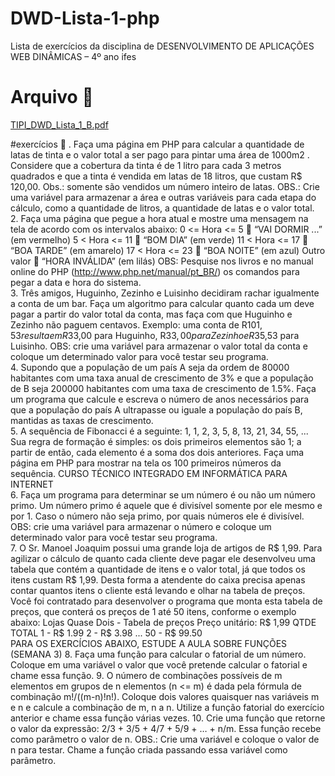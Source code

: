 # DWD-Lista-1-php
Lista de exercícios da disciplina de DESENVOLVIMENTO DE APLICAÇÕES WEB DINÂMICAS – 4º ano ifes
# Arquivo 📁
[TIPI_DWD_Lista_1_B.pdf](https://github.com/Andre-L12/DWD-Lista-1-php/files/14441499/TIPI_DWD_Lista_1_B.pdf)

#exercícios 📝
. Faça uma página em PHP para calcular a quantidade de latas de tinta e o valor total a ser
pago para pintar uma área de 1000m2
. Considere que a cobertura da tinta é de 1 litro para
cada 3 metros quadrados e que a tinta é vendida em latas de 18 litros, que custam R$
120,00. Obs.: somente são vendidos um número inteiro de latas.
OBS.: Crie uma variável para armazenar a área e outras variáveis para cada etapa do
cálculo, como a quantidade de litros, a quantidade de latas e o valor total.
<br>
2. Faça uma página que pegue a hora atual e mostre uma mensagem na tela de acordo com
os intervalos abaixo:
0 <= Hora <= 5  “VAI DORMIR ...” (em vermelho)
5 < Hora <= 11  “BOM DIA” (em verde)
11 < Hora <= 17  “BOA TARDE” (em amarelo)
17 < Hora <= 23  “BOA NOITE” (em azul)
Outro valor  “HORA INVÁLIDA” (em lilás)
OBS: Pesquise nos livros e no manual online do PHP (http://www.php.net/manual/pt_BR/)
os comandos para pegar a data e hora do sistema.
<br>
3. Três amigos, Huguinho, Zezinho e Luisinho decidiram rachar igualmente a conta de um
bar. Faça um algoritmo para calcular quanto cada um deve pagar a partir do valor total da
conta, mas faça com que Huguinho e Zezinho não paguem centavos. Exemplo: uma conta
de R$101,53 resulta em R$33,00 para Huguinho, R$33,00 para Zezinho e R$35,53 para
Luisinho.
OBS: crie uma variável para armazenar o valor total da conta e coloque um determinado
valor para você testar seu programa.
<br>
4. Supondo que a população de um país A seja da ordem de 80000 habitantes com uma taxa
anual de crescimento de 3% e que a população de B seja 200000 habitantes com uma
taxa de crescimento de 1.5%. Faça um programa que calcule e escreva o número de anos
necessários para que a população do país A ultrapasse ou iguale a população do país B,
mantidas as taxas de crescimento.
<br>
5. A sequência de Fibonacci é a seguinte: 1, 1, 2, 3, 5, 8, 13, 21, 34, 55, ... Sua regra de
formação é simples: os dois primeiros elementos são 1; a partir de então, cada
elemento é a soma dos dois anteriores. Faça uma página em PHP para mostrar na tela
os 100 primeiros números da sequência.
CURSO TÉCNICO INTEGRADO EM
INFORMÁTICA PARA INTERNET
<br>
6. Faça um programa para determinar se um número é ou não um número primo. Um número
primo é aquele que é divisível somente por ele mesmo e por 1. Caso o número não seja
primo, por quais números ele é divisível.
OBS: crie uma variável para armazenar o número e coloque um determinado valor para
você testar seu programa.
<br>
7. O Sr. Manoel Joaquim possui uma grande loja de artigos de R$ 1,99. Para agilizar o
cálculo de quanto cada cliente deve pagar ele desenvolveu uma tabela que contém a
quantidade de itens e o valor total, já que todos os itens custam R$ 1,99. Desta forma a
atendente do caixa precisa apenas contar quantos itens o cliente está levando e olhar na
tabela de preços. Você foi contratado para desenvolver o programa que monta esta tabela
de preços, que conterá os preços de 1 até 50 itens, conforme o exemplo abaixo:
Lojas Quase Dois - Tabela de preços
Preço unitário: R$ 1,99
QTDE TOTAL
1 - R$ 1.99
2 - R$ 3.98
...
50 - R$ 99.50
<br>
PARA OS EXERCÍCIOS ABAIXO, ESTUDE A AULA SOBRE FUNÇÕES (SEMANA 3)
8. Faça uma função para calcular o fatorial de um número. Coloque em uma variável o valor
que você pretende calcular o fatorial e chame essa função.
9. O número de combinações possíveis de m elementos em grupos de n elementos (n <=
m) é dada pela fórmula de combinação m!/((m-n)!n!).
Coloque dois valores quaisquer nas variáveis m e n e calcule a combinação de m, n a n.
Utilize a função fatorial do exercício anterior e chame essa função várias vezes.
10. Crie uma função que retorne o valor da expressão: 2/3 + 3/5 + 4/7 + 5/9 + … + n/m. Essa
função recebe como parâmetro o valor de n.
OBS.: Crie uma variável e coloque o valor de n para testar. Chame a função criada
passando essa variável como parâmetro.
